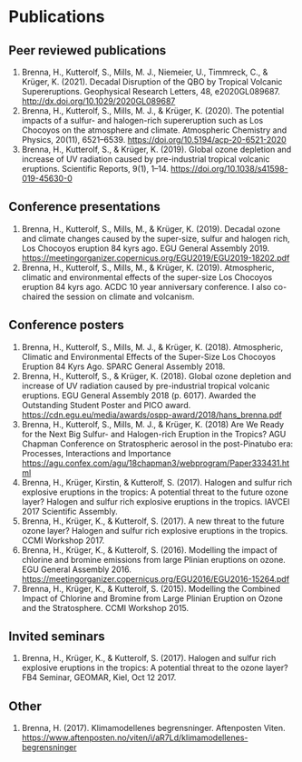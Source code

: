 # Publications

## Peer reviewed publications

1. Brenna, H., Kutterolf, S., Mills, M. J., Niemeier, U., Timmreck, C., & Krüger, K. (2021). Decadal Disruption of the QBO by Tropical Volcanic Supereruptions. Geophysical Research Letters, 48, e2020GL089687. http://dx.doi.org/10.1029/2020GL089687
2. Brenna, H., Kutterolf, S., Mills, M. J., & Krüger, K. (2020). The potential impacts of a sulfur- and halogen-rich supereruption such as Los Chocoyos on the atmosphere and climate. Atmospheric Chemistry and Physics, 20(11), 6521–6539. https://doi.org/10.5194/acp-20-6521-2020
3. Brenna, H., Kutterolf, S., & Krüger, K. (2019). Global ozone depletion and increase of UV radiation caused by pre-industrial tropical volcanic eruptions. Scientific Reports, 9(1), 1–14. https://doi.org/10.1038/s41598-019-45630-0

## Conference presentations
1. Brenna, H., Kutterolf, S., Mills, M., & Krüger, K. (2019). Decadal ozone and climate changes caused by the super-size, sulfur and halogen rich, Los Chocoyos eruption 84 kyrs ago. EGU General Assembly 2019. https://meetingorganizer.copernicus.org/EGU2019/EGU2019-18202.pdf
2. Brenna, H., Kutterolf, S., Mills, M., & Krüger, K. (2019). Atmospheric, climatic and environmental effects of the super-size Los Chocoyos eruption 84 kyrs ago. ACDC 10 year anniversary conference. I also co-chaired the session on climate and volcanism.

## Conference posters
1. Brenna, H., Kutterolf, S., Mills, M. J., & Krüger, K. (2018). Atmospheric, Climatic and Environmental Effects of the Super-Size Los Chocoyos Eruption 84 Kyrs Ago. SPARC General Assembly 2018.
2. Brenna, H., Kutterolf, S., & Krüger, K. (2018). Global ozone depletion and increase of UV radiation caused by pre-industrial tropical volcanic eruptions. EGU General Assembly 2018 (p. 6017). Awarded the Outstanding Student Poster and PICO award. https://cdn.egu.eu/media/awards/ospp-award/2018/hans_brenna.pdf
3. Brenna, H., Kutterolf, S., Mills, M. J., & Krüger, K. (2018) Are We Ready for the Next Big Sulfur- and Halogen-rich Eruption in the Tropics? AGU Chapman Conference on Stratospheric aerosol in the post-Pinatubo era: Processes, Interactions and Importance
 https://agu.confex.com/agu/18chapman3/webprogram/Paper333431.html
4. Brenna, H., Krüger, Kirstin, & Kutterolf, S. (2017). Halogen and sulfur rich explosive eruptions in the tropics: A potential threat to the future ozone layer? Halogen and sulfur rich explosive eruptions in the tropics. IAVCEI 2017 Scientific Assembly.
5. Brenna, H., Krüger, K., & Kutterolf, S. (2017). A new threat to the future ozone layer? Halogen and sulfur rich explosive eruptions in the tropics. CCMI Workshop 2017.
6. Brenna, H., Krüger, K., & Kutterolf, S. (2016). Modelling the impact of chlorine and bromine emissions from large Plinian eruptions on ozone. EGU General Assembly 2016. https://meetingorganizer.copernicus.org/EGU2016/EGU2016-15264.pdf
7. Brenna, H., Krüger, K., & Kutterolf, S. (2015). Modelling the Combined Impact of Chlorine and Bromine from Large Plinian Eruption on Ozone and the Stratosphere. CCMI Workshop 2015.

## Invited seminars
1. Brenna, H., Krüger, K., & Kutterolf, S. (2017). Halogen and sulfur rich explosive eruptions in the tropics: A potential threat to the ozone layer? FB4 Seminar, GEOMAR, Kiel, Oct 12 2017.

## Other
1. Brenna, H. (2017). Klimamodellenes begrensninger. Aftenposten Viten. https://www.aftenposten.no/viten/i/aR7Ld/klimamodellenes-begrensninger
